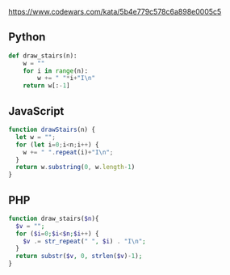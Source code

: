 https://www.codewars.com/kata/5b4e779c578c6a898e0005c5

## Python
```python
def draw_stairs(n):
    w = ""
    for i in range(n):
        w += " "*i+"I\n"
    return w[:-1]
```

## JavaScript
```js
function drawStairs(n) {
  let w = "";
  for (let i=0;i<n;i++) {
    w += " ".repeat(i)+"I\n";
  }
  return w.substring(0, w.length-1)
}
```

## PHP
```php
function draw_stairs($n){
  $v = "";
  for ($i=0;$i<$n;$i++) {
    $v .= str_repeat(" ", $i) . "I\n";
  }
  return substr($v, 0, strlen($v)-1);
}
```